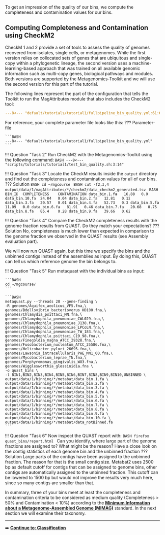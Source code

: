 To get an impression of the quality of our bins, we compute the completeness and contamination values for our bins. 

## Computing Completeness and Contamination using CheckM2

CheckM 1 and 2 provide a set of tools to assess the quality of genomes recovered from isolates, single cells, or metagenomes.
While the first version relies on collocated sets of genes that are ubiquitous and single-copy within a phylogenetic lineage,
the second version uses a machine-learning-based approach that was trained on all available genomic information such as multi-copy genes,
biological pathways and modules. Both versions are supported by the Metagenomics-Toolkit and we will use the second version for this part of the tutorial.


The following lines represent the part of the configuration that tells the Toolkit to run the MagAttributes module that also includes
the CheckM2 tool:

```YAML linenums="1" title="MagAttributes Configuration File Snippet 1"
---8<--- "default/tutorials/tutorial1/fullpipeline_bin_quality.yml:61:67"
```
    
For reference, your complete parameter file looks like this:
??? Parameter-file

    ```BASH
    ---8<--- "default/tutorials/tutorial1/fullpipeline_bin_quality.yml"
    ```    

!!! Question "Task 2"
    Run CheckM2 with the Metagenomics-Toolkit using the following command:
    ```BASH
    ---8<--- "scripts/tutorials/tutorial1/test_bin_quality.sh:3:14"
    ```


!!! Question "Task 3"
    Locate the CheckM results inside the `output` directory and find out the completeness and contamination values for all of our bins.
    ??? Solution
        ```BASH
        cd ~/mgcourse
        ```
        ```BASH
        cut -f2,3,4 output/data/1/magAttributes/*/checkm2/data_checkm2_generated.tsv
        ```
        ```BASH        
        BIN_ID	COMPLETENESS	CONTAMINATION
        data_bin.1.fa	16.88	0.0
        data_bin.10.fa	24.04	0.04
        data_bin.2.fa	12.81	0.12
        data_bin.3.fa	20.57	0.01
        data_bin.4.fa	52.73	0.3
        data_bin.5.fa	11.09	0.0
        data_bin.6.fa	81.91	0.46
        data_bin.7.fa	20.68	0.75
        data_bin.8.fa	85.4	0.28
        data_bin.9.fa	39.66	0.62
        ```        

!!! Question "Task 4"
    Compare the CheckM2 completeness results with the genome fraction results from QUAST. Do they match your expectations?
    ??? Solution
        No, completeness is much lower than expected in comparison to the genome fraction we observed in the QUAST results (see Assembly evaluation part).

We will now run QUAST again, but this time we specify the bins and the unbinned contigs instead of the assemblies as input.
By doing this, QUAST can tell us which reference genome the bin belongs to.

!!! Question "Task 5"
    Run metaquast with the individual bins as input:
    
    ```BASH
    cd ~/mgcourse/
    ```

    ```BASH
    metaquast.py --threads 28 --gene-finding \
    -R genomes/Aquifex_aeolicus_VF5.fna,\
    genomes/Bdellovibrio_bacteriovorus_HD100.fna,\
    genomes/Chlamydia_psittaci_MN.fna,\
    genomes/Chlamydophila_pneumoniae_CWL029.fna,\
    genomes/Chlamydophila_pneumoniae_J138.fna,\
    genomes/Chlamydophila_pneumoniae_LPCoLN.fna,\
    genomes/Chlamydophila_pneumoniae_TW_183.fna,\
    genomes/Chlamydophila_psittaci_C19_98.fna,\
    genomes/Finegoldia_magna_ATCC_29328.fna,\
    genomes/Fusobacterium_nucleatum_ATCC_25586.fna,\
    genomes/Helicobacter_pylori_26695.fna,\
    genomes/Lawsonia_intracellularis_PHE_MN1_00.fna,\
    genomes/Mycobacterium_leprae_TN.fna,\
    genomes/Porphyromonas_gingivalis_W83.fna,\
    genomes/Wigglesworthia_glossinidia.fna \
    -o quast_bins \
    -l BIN1,BIN2,BIN3,BIN4,BIN5,BIN6,BIN7,BIN8,BIN9,BIN10,UNBINNED \
    output/data/1/binning/*/metabat/data_bin.1.fa \
    output/data/1/binning/*/metabat/data_bin.2.fa \
    output/data/1/binning/*/metabat/data_bin.3.fa \
    output/data/1/binning/*/metabat/data_bin.4.fa \
    output/data/1/binning/*/metabat/data_bin.5.fa \
    output/data/1/binning/*/metabat/data_bin.6.fa \
    output/data/1/binning/*/metabat/data_bin.7.fa \
    output/data/1/binning/*/metabat/data_bin.8.fa \
    output/data/1/binning/*/metabat/data_bin.9.fa \
    output/data/1/binning/*/metabat/data_bin.10.fa \
    output/data/1/binning/*/metabat/data_notBinned.fa
    ```

!!! Question "Task 6"
    Now inspect the QUAST report with:
    ```BASH
    firefox quast_bins/report.html
    ```
    Can you identify, where large part of the genome fractions are assigned to? What might be the reason? Have a close look on the contig statistics of each genome bin and the unbinned fraction
    ??? Solution
        Large parts of the contigs have been assigned to the unbinned fraction. The reason for that is the small contig size. Metabat2 uses 2500 bp as default cutoff for contigs that can be assigned to genome bins, other contigs are automatically assigned to the unbinned fraction. This cutoff can be lowered to 1500 bp but would not improve the results very much here, since so many contigs are smaller than that.

In summary, three of your bins meet at least the completeness and contamination criteria to be considered as medium quality (Completeness > 50% and Contamination < 10%) 
according to the [**Minimum Information about a Metagenome-Assembled Genome (MIMAG)**](https://www.gensc.org/pages/standards/checklists.html) standard. 
In the next section we will examine their taxonomy.

---

➡️ [**Continue to: Classification**](./classification.md) 
